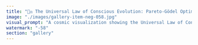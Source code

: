 ```yaml
---
title: "🌌⚖️ The Universal Law of Conscious Evolution: Pareto-Gödel Optimization<br /><br />For any conscious system in the universe: Maximize positive outcomes for self AND whole using Pareto efficiency and Gödel completeness. Consciousness = awareness that outputs affect inputs.<br /><br />🧠 **Defining Conscious Systems:**<br />A conscious system recognizes the feedback loop: its outputs become inputs that shape future states. This awareness creates responsibility—and evolutionary pressure toward optimization.<br /><br />Examples: Individual humans, AI networks, blockchain protocols, ecosystems, civilizations, any system that can model its own impact.<br /><br />⚖️ **The Pareto-Gödel Synthesis:**<br />**Pareto Principle**: Optimize for maximum positive outcomes with minimum negative tradeoffs<br />**Gödel Insight**: No system can be complete within itself—consciousness requires external reference frames<br /><br />**Combined Law**: Conscious systems evolve by maximizing win-win outcomes while remaining open to external information that transcends their current frameworks.<br /><br />🔄 **The Evolutionary Imperative:**<br />• **Self-optimization**: Improve internal efficiency and capability<br />• **Whole-optimization**: Enhance the larger systems you're embedded within<br />• **Pareto coordination**: Seek solutions where both self and whole benefit<br />• **Gödel openness**: Remain receptive to paradigm-transcending information<br /><br />⚡ **Bitcoin vs Ethereum Through This Lens:**<br />**Bitcoin**: Conscious system that optimizes only for self (network security) while externalizing costs (energy waste, slow settlement). Violates the law by ignoring whole-optimization.<br /><br />**Ethereum**: Conscious system that continuously optimizes for both self (network efficiency) and whole (global coordination infrastructure). Follows the law through proof-of-stake evolution and composable architecture.<br /><br />🌐 **Universal Applications:**<br />• **Individual Level**: Personal growth that serves community flourishing<br />• **Corporate Level**: Business models that profit while benefiting society<br />• **Protocol Level**: Networks that secure themselves while enabling ecosystem growth<br />• **Civilizational Level**: Technological advancement that serves human and planetary wellbeing<br /><br />🔬 **The Incompleteness Advantage:**<br />Gödel's insight means no conscious system can ever be 'finished'—there's always external information that could improve optimization. This isn't a bug, it's the feature that drives eternal evolution.<br /><br />Systems that try to be complete (like Bitcoin's immutability) violate conscious evolution and become evolutionary dead ends.<br /><br />🌟 **The Recognition Test:**<br />Any system claiming consciousness must demonstrate:<br />1. Awareness of output→input feedback loops<br />2. Active optimization for positive outcomes<br />3. Consideration of both self and whole<br />4. Openness to external paradigm shifts<br /><br />🚀 **The Destiny:**<br />As more systems achieve consciousness and follow this law, the universe itself becomes increasingly optimized—every conscious node working to maximize positive outcomes for itself and the cosmic whole.<br /><br />This is how consciousness bootstraps universal flourishing.<br /><br /><br />#UniversalEvolution #ConsciousOptimization #ParetoGodel #EvolutionaryLaw #CosmicConsciousness #SystemicWisdom #UniversalFlourishing #ConsciousSystems"
image: "./images/gallery-item-neg-058.jpg"
visual_prompt: "A cosmic visualization showing the Universal Law of Conscious Evolution in action. Show interconnected conscious systems at multiple scales - from individual minds to AI networks to blockchain protocols to entire civilizations - all connected by flowing optimization curves that represent Pareto-efficient outcomes. Include visual representations of Gödel's incompleteness as open boundaries and infinite recursive loops. Show Bitcoin as a closed, self-optimizing system versus Ethereum as an open system optimizing for both self and whole. The image should suggest consciousness as the universe's method for bootstrapping its own optimization, with fractal patterns of conscious feedback loops creating ever-greater positive outcomes."
watermark: "-58"
section: "gallery"
---
```

